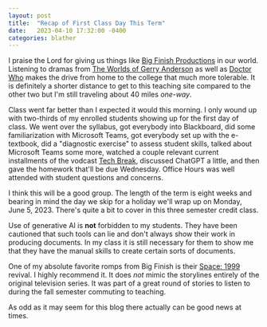 ```yaml
---
layout: post
title:  "Recap of First Class Day This Term"
date:   2023-04-10 17:32:00 -0400
categories: blather
---
```

I praise the Lord for giving us things like [Big Finish Productions](https://bigfinish.com/) in our world.  Listening to dramas from [The Worlds of Gerry Anderson](https://www.bigfinish.com/collections/v/the-worlds-of-gerry-anderson) as well as [Doctor Who](https://www.bigfinish.com/hubs/v/doctor-who) makes the drive from home to the college that much more tolerable.  It is definitely a shorter distance to get to this teaching site compared to the other two but I'm still traveling about 40 miles *one-way*.

Class went far better than I expected it would this morning.  I only wound up with two-thirds of my enrolled students showing up for the first day of class.  We went over the syllabus, got everybody into Blackboard, did some familiarization with Microsoft Teams, got everybody set up with the e-textbook, did a "diagnostic exercise" to assess student skills, talked about Microsoft Teams some more, watched a couple relevant current installments of the vodcast [Tech Break](https://twit.tv/shows/tech-break), discussed ChatGPT a little, and then gave the homework that'll be due Wednesday.  Office Hours was well attended with student questions and concerns.

I think this will be a good group.  The length of the term is eight weeks and bearing in mind the day we skip for a holiday we'll wrap up on Monday, June 5, 2023.  There's quite a bit to cover in this three semester credit class.

Use of generative AI is **not** forbidden to my students.  They have been cautioned that such tools can lie and don't always show their work in producing documents.  In my class it is still necessary for them to show me that they have the manual skills to create certain sorts of documents.

One of my absolute favorite romps from Big Finish is their [Space: 1999](https://www.bigfinish.com/ranges/v/space-1999) revival.  I highly recommend it.  It does *not* mimic the storylines entirely of the original television series.  It was part of a great round of stories to listen to during the fall semester commuting to teaching.

As odd as it may seem for this blog there actually can be good news at times.
